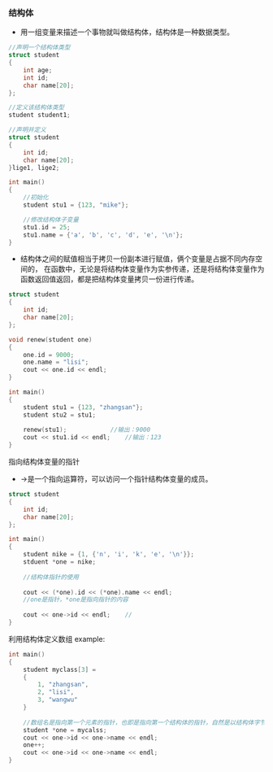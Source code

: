 ### 结构体
- 用一组变量来描述一个事物就叫做结构体，结构体是一种数据类型。
```c
//声明一个结构体类型
struct student
{
	int age;
	int id;
	char name[20];
};

//定义该结构体类型
student student1;

//声明并定义
struct student
{
	int id;
	char name[20];
}lige1, lige2;

int main()
{
	//初始化
	student stu1 = {123, "mike"};

	//修改结构体子变量
	stu1.id = 25;
	stu1.name = {'a', 'b', 'c', 'd', 'e', '\n'}; 
}
```

- 结构体之间的赋值相当于拷贝一份副本进行赋值，俩个变量是占据不同内存空间的，
在函数中，无论是将结构体变量作为实参传递，还是将结构体变量作为函数返回值返回，都是把结构体变量拷贝一份进行传递。
```c
struct student
{
	int id;
	char name[20];
};

void renew(student one)
{
	one.id = 9000;
	one.name = "lisi";
	cout << one.id << endl;
}

int main()
{
	student stu1 = {123, "zhangsan"};
	student stu2 = stu1;
	
	renew(stu1);			//输出：9000
	cout << stu1.id << endl;	//输出：123
}
```

指向结构体变量的指针
- ->是一个指向运算符，可以访问一个指针结构体变量的成员。
```c
struct student
{
	int id;
	char name[20];
};

int main()
{
	student nike = {1, {'n', 'i', 'k', 'e', '\n'}};
	stduent *one = nike;
	
	//结构体指针的使用
	
	cout << (*one).id << (*one).name << endl;
	//one是指针，*one是指向指针的内容
	
	cout << one->id << endl;	//
}
```

利用结构体定义数组
example:
```c
int main()
{
	student myclass[3] = 
	{
		1, "zhangsan",
		2, "lisi",
		3, "wangwu"
	}
	
	//数组名是指向第一个元素的指针，也即是指向第一个结构体的指针，自然是以结构体字节作为长度单位
	student *one = mycalss;
	cout << one->id << one->name << endl;
	one++;	
	cout << one->id << one->name << endl;
}
```
